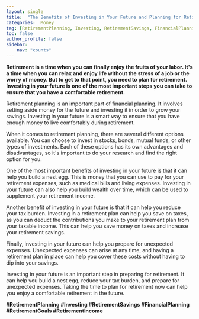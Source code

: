 ```yaml
---
layout: single
title:  "The Benefits of Investing in Your Future and Planning for Retirement"
categories:  Money
tag: [RetirementPlanning, Investing, RetirementSavings, FinancialPlanning, RetirementGoals, RetirementIncome, ]
toc: false
author_profile: false
sidebar:
    nav: "counts"
---
```

    
**Retirement is a time when you can finally enjoy the fruits of your labor. It's a time when you can relax and enjoy life without the stress of a job or the worry of money. But to get to that point, you need to plan for retirement. Investing in your future is one of the most important steps you can take to ensure that you have a comfortable retirement.**

Retirement planning is an important part of financial planning. It involves setting aside money for the future and investing it in order to grow your savings. Investing in your future is a smart way to ensure that you have enough money to live comfortably during retirement.

When it comes to retirement planning, there are several different options available. You can choose to invest in stocks, bonds, mutual funds, or other types of investments. Each of these options has its own advantages and disadvantages, so it's important to do your research and find the right option for you.

One of the most important benefits of investing in your future is that it can help you build a nest egg. This is money that you can use to pay for your retirement expenses, such as medical bills and living expenses. Investing in your future can also help you build wealth over time, which can be used to supplement your retirement income.

Another benefit of investing in your future is that it can help you reduce your tax burden. Investing in a retirement plan can help you save on taxes, as you can deduct the contributions you make to your retirement plan from your taxable income. This can help you save money on taxes and increase your retirement savings.

Finally, investing in your future can help you prepare for unexpected expenses. Unexpected expenses can arise at any time, and having a retirement plan in place can help you cover these costs without having to dip into your savings.

Investing in your future is an important step in preparing for retirement. It can help you build a nest egg, reduce your tax burden, and prepare for unexpected expenses. Taking the time to plan for retirement now can help you enjoy a comfortable retirement in the future. 

**#RetirementPlanning #Investing #RetirementSavings #FinancialPlanning #RetirementGoals #RetirementIncome**